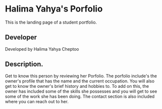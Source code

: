 # Halima Yahya's Porfolio
This is the landing page of a student portfolio.
## Developer
Developed by Halima Yahya Cheptoo
 ## Description.
 Get to know this person  by reviewing her Porfolio. The porfolio include's the owner's profile that has the name and the current occupation. You will also get to know the owner's brief history and hobbies to. To add on this, the owner has included some of the skills she possesses and you will get to see some of the work she has been doing. The contact section is also included where you can reach out to her.
